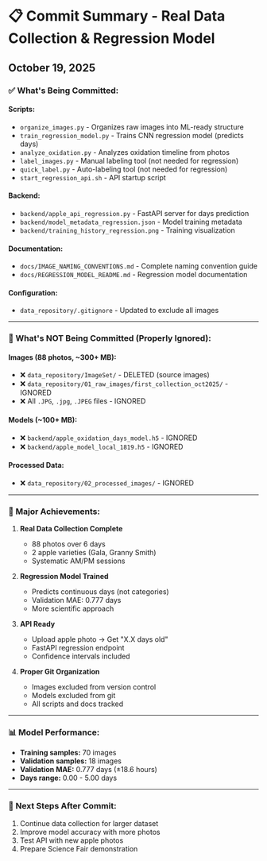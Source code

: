 # 📋 Commit Summary - Real Data Collection & Regression Model

## October 19, 2025

### ✅ What's Being Committed:

#### **Scripts:**
- `organize_images.py` - Organizes raw images into ML-ready structure
- `train_regression_model.py` - Trains CNN regression model (predicts days)
- `analyze_oxidation.py` - Analyzes oxidation timeline from photos
- `label_images.py` - Manual labeling tool (not needed for regression)
- `quick_label.py` - Auto-labeling tool (not needed for regression)
- `start_regression_api.sh` - API startup script

#### **Backend:**
- `backend/apple_api_regression.py` - FastAPI server for days prediction
- `backend/model_metadata_regression.json` - Model training metadata
- `backend/training_history_regression.png` - Training visualization

#### **Documentation:**
- `docs/IMAGE_NAMING_CONVENTIONS.md` - Complete naming convention guide
- `docs/REGRESSION_MODEL_README.md` - Regression model documentation

#### **Configuration:**
- `data_repository/.gitignore` - Updated to exclude all images

---

### 🚫 What's NOT Being Committed (Properly Ignored):

#### **Images (88 photos, ~300+ MB):**
- ❌ `data_repository/ImageSet/` - DELETED (source images)
- ❌ `data_repository/01_raw_images/first_collection_oct2025/` - IGNORED
- ❌ All `.JPG`, `.jpg`, `.JPEG` files - IGNORED

#### **Models (~100+ MB):**
- ❌ `backend/apple_oxidation_days_model.h5` - IGNORED
- ❌ `backend/apple_model_local_1819.h5` - IGNORED

#### **Processed Data:**
- ❌ `data_repository/02_processed_images/` - IGNORED

---

### 🎯 Major Achievements:

1. **Real Data Collection Complete**
   - 88 photos over 6 days
   - 2 apple varieties (Gala, Granny Smith)
   - Systematic AM/PM sessions

2. **Regression Model Trained**
   - Predicts continuous days (not categories)
   - Validation MAE: 0.777 days
   - More scientific approach

3. **API Ready**
   - Upload apple photo → Get "X.X days old"
   - FastAPI regression endpoint
   - Confidence intervals included

4. **Proper Git Organization**
   - Images excluded from version control
   - Models excluded from git
   - All scripts and docs tracked

---

### 📊 Model Performance:

- **Training samples:** 70 images
- **Validation samples:** 18 images
- **Validation MAE:** 0.777 days (±18.6 hours)
- **Days range:** 0.00 - 5.00 days

---

### 🚀 Next Steps After Commit:

1. Continue data collection for larger dataset
2. Improve model accuracy with more photos
3. Test API with new apple photos
4. Prepare Science Fair demonstration
